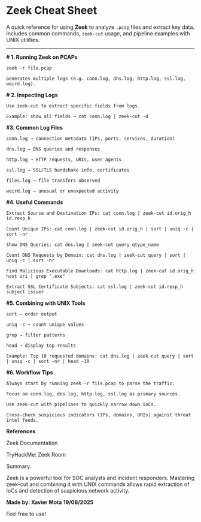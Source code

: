 # Zeek Cheat Sheet

A quick reference for using **Zeek** to analyze `.pcap` files and extract key data.  
Includes common commands, `zeek-cut` usage, and pipeline examples with UNIX utilities.

---

**# 1. Running Zeek on PCAPs**

    zeek -r file.pcap

    Generates multiple logs (e.g. conn.log, dns.log, http.log, ssl.log, weird.log).

**# 2. Inspecting Logs**

    Use zeek-cut to extract specific fields from logs.

    Example: show all fields → cat conn.log | zeek-cut -d

**#3. Common Log Files**

    conn.log → connection metadata (IPs, ports, services, duration)

    dns.log → DNS queries and responses

    http.log → HTTP requests, URIs, user agents

    ssl.log → SSL/TLS handshake info, certificates

    files.log → file transfers observed

    weird.log → unusual or unexpected activity

**#4. Useful Commands**

    Extract Source and Destination IPs: cat conn.log | zeek-cut id.orig_h id.resp_h

    Count Unique IPs: cat conn.log | zeek-cut id.orig_h | sort | uniq -c | sort -nr

    Show DNS Queries: cat dns.log | zeek-cut query qtype_name

    Count DNS Requests by Domain: cat dns.log | zeek-cut query | sort | uniq -c | sort -nr

    Find Malicious Executable Downloads: cat http.log | zeek-cut id.orig_h host uri | grep ".exe"

    Extract SSL Certificate Subjects: cat ssl.log | zeek-cut id.resp_h subject issuer

**#5. Combining with UNIX Tools**

    sort → order output

    uniq -c → count unique values

    grep → filter patterns

    head → display top results

    Example: Top 10 requested domains: cat dns.log | zeek-cut query | sort | uniq -c | sort -nr | head -10

**#6. Workflow Tips**

    Always start by running zeek -r file.pcap to parse the traffic.

    Focus on conn.log, dns.log, http.log, ssl.log as primary sources.

    Use zeek-cut with pipelines to quickly narrow down IoCs.

    Cross-check suspicious indicators (IPs, domains, URIs) against threat intel feeds.

**References**

Zeek Documentation

TryHackMe: Zeek Room

Summary:

Zeek is a powerful tool for SOC analysts and incident responders.
Mastering zeek-cut and combining it with UNIX commands allows rapid extraction of IoCs and detection of suspicious network activity.

**Made by: Xavier Mota**
**19/08/2025**

Feel free to use!
